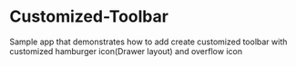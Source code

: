 # Customized-Toolbar
Sample app that demonstrates how to add create customized toolbar with customized hamburger icon(Drawer layout) and overflow icon
